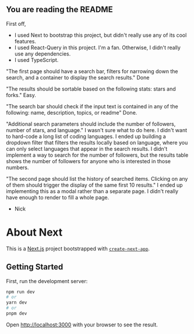 ## You are reading the README

First off,

- I used Next to bootstrap this project, but didn't really use any of its cool features.
- I used React-Query in this project. I'm a fan. Otherwise, I didn't really use any dependencies.
- I used TypeScript.

"The first page should have a search bar, filters for narrowing down the search, and a container to display the search results."
Done

"The results should be sortable based on the following stats: stars and forks."
Easy.

"The search bar should check if the input text is contained in any of the following: name, description, topics, or readme"
Done.

"Additional search parameters should include the number of followers, number of stars, and language."
I wasn't sure what to do here. I didn't want to hard-code a long list of coding languages. I ended up building a dropdown filter that filters the results locally based on language, where you can only select languages that appear in the search results.
I didn't implement a way to search for the number of followers, but the results table shows the number of followers for anyone who is interested in those numbers.

"The second page should list the history of searched items. Clicking on any of them should trigger the display of the same first 10 results."
I ended up implementing this as a modal rather than a separate page. I didn't really have enough to render to fill a whole page.

- Nick

# About Next

This is a [Next.js](https://nextjs.org/) project bootstrapped with [`create-next-app`](https://github.com/vercel/next.js/tree/canary/packages/create-next-app).

## Getting Started

First, run the development server:

```bash
npm run dev
# or
yarn dev
# or
pnpm dev
```

Open [http://localhost:3000](http://localhost:3000) with your browser to see the result.
